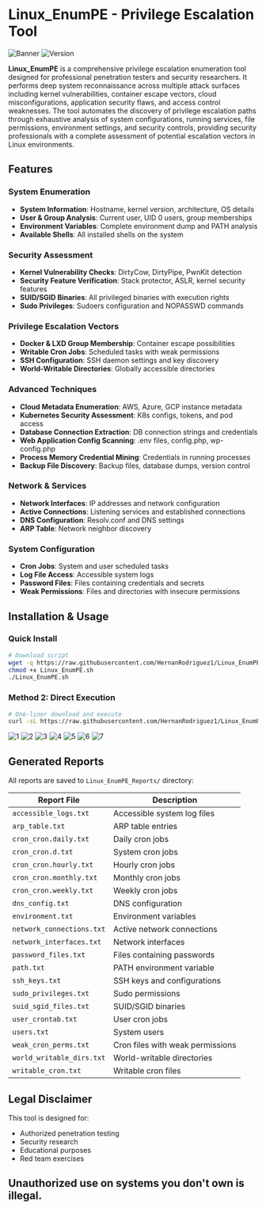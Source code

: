 # Linux_EnumPE - Privilege Escalation Tool

![Banner](https://img.shields.io/badge/Linux-PrivEsc%20Enumeration-red) ![Version](https://img.shields.io/badge/Version-1.0-blue) 

**Linux_EnumPE** is a comprehensive privilege escalation enumeration tool designed for professional penetration testers and security researchers. It performs deep system reconnaissance across multiple attack surfaces including kernel vulnerabilities, container escape vectors, cloud misconfigurations, application security flaws, and access control weaknesses. The tool automates the discovery of privilege escalation paths through exhaustive analysis of system configurations, running services, file permissions, environment settings, and security controls, providing security professionals with a complete assessment of potential escalation vectors in Linux environments.

## Features

### **System Enumeration**
- **System Information**: Hostname, kernel version, architecture, OS details
- **User & Group Analysis**: Current user, UID 0 users, group memberships
- **Environment Variables**: Complete environment dump and PATH analysis
- **Available Shells**: All installed shells on the system

### **Security Assessment** 
- **Kernel Vulnerability Checks**: DirtyCow, DirtyPipe, PwnKit detection
- **Security Feature Verification**: Stack protector, ASLR, kernel security features
- **SUID/SGID Binaries**: All privileged binaries with execution rights
- **Sudo Privileges**: Sudoers configuration and NOPASSWD commands

### **Privilege Escalation Vectors**
- **Docker & LXD Group Membership**: Container escape possibilities
- **Writable Cron Jobs**: Scheduled tasks with weak permissions
- **SSH Configuration**: SSH daemon settings and key discovery
- **World-Writable Directories**: Globally accessible directories

### **Advanced Techniques**
- **Cloud Metadata Enumeration**: AWS, Azure, GCP instance metadata
- **Kubernetes Security Assessment**: K8s configs, tokens, and pod access
- **Database Connection Extraction**: DB connection strings and credentials
- **Web Application Config Scanning**: .env files, config.php, wp-config.php
- **Process Memory Credential Mining**: Credentials in running processes
- **Backup File Discovery**: Backup files, database dumps, version control

### **Network & Services**
- **Network Interfaces**: IP addresses and network configuration
- **Active Connections**: Listening services and established connections
- **DNS Configuration**: Resolv.conf and DNS settings
- **ARP Table**: Network neighbor discovery

### **System Configuration**
- **Cron Jobs**: System and user scheduled tasks
- **Log File Access**: Accessible system logs
- **Password Files**: Files containing credentials and secrets
- **Weak Permissions**: Files and directories with insecure permissions

## Installation & Usage

### Quick Install
```bash
# Download script
wget -q https://raw.githubusercontent.com/HernanRodriguez1/Linux_EnumPE/refs/heads/main/Linux_EnumPE.sh
chmod +x Linux_EnumPE.sh
./Linux_EnumPE.sh
```

### Method 2: Direct Execution
```bash
# One-liner download and execute
curl -sL https://raw.githubusercontent.com/HernanRodriguez1/Linux_EnumPE/refs/heads/main/Linux_EnumPE.sh | bash
```

![1](https://github.com/user-attachments/assets/d7394ab7-5fe7-4f61-bd24-c610a9289a5c)
![2](https://github.com/user-attachments/assets/50670e1b-f5b2-4c0e-9d6d-b550624788b9)
![3](https://github.com/user-attachments/assets/68063300-30c1-4a8e-8487-b2c9645ced9e)
![4](https://github.com/user-attachments/assets/043a4328-29c8-41c3-8138-486abf07fd97)
![5](https://github.com/user-attachments/assets/cd41dfa6-9978-44a8-92f2-d4b28d4ccedf)
![6](https://github.com/user-attachments/assets/d96bdf5b-95d2-4010-9c1e-cda633afba8a)
![7](https://github.com/user-attachments/assets/43877c65-f55c-4ed5-823e-54e954e6af5a)

## Generated Reports

All reports are saved to `Linux_EnumPE_Reports/` directory:

| Report File | Description |
|-------------|-------------|
| `accessible_logs.txt` | Accessible system log files |
| `arp_table.txt` | ARP table entries |
| `cron_cron.daily.txt` | Daily cron jobs |
| `cron_cron.d.txt` | System cron jobs |
| `cron_cron.hourly.txt` | Hourly cron jobs |
| `cron_cron.monthly.txt` | Monthly cron jobs |
| `cron_cron.weekly.txt` | Weekly cron jobs |
| `dns_config.txt` | DNS configuration |
| `environment.txt` | Environment variables |
| `network_connections.txt` | Active network connections |
| `network_interfaces.txt` | Network interfaces |
| `password_files.txt` | Files containing passwords |
| `path.txt` | PATH environment variable |
| `ssh_keys.txt` | SSH keys and configurations |
| `sudo_privileges.txt` | Sudo permissions |
| `suid_sgid_files.txt` | SUID/SGID binaries |
| `user_crontab.txt` | User cron jobs |
| `users.txt` | System users |
| `weak_cron_perms.txt` | Cron files with weak permissions |
| `world_writable_dirs.txt` | World-writable directories |
| `writable_cron.txt` | Writable cron files |


## Legal Disclaimer

This tool is designed for:
- Authorized penetration testing
- Security research
- Educational purposes
- Red team exercises

**Unauthorized use on systems you don't own is illegal.**
---
